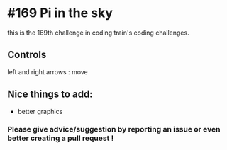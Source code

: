 # #169 Pi in the sky

this is the 169th challenge in coding train's coding challenges.

## Controls

left and right arrows : move

## Nice things to add: 

- better graphics
 

### Please give advice/suggestion by reporting an issue or even better creating a pull request !
